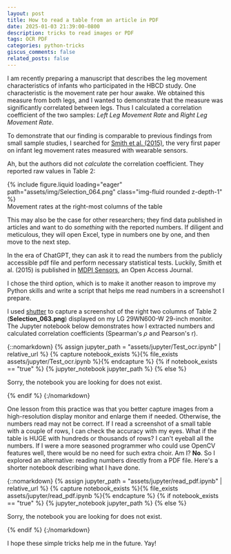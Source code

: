 ```yaml
---
layout: post
title: How to read a table from an article in PDF 
date: 2025-01-03 21:39:00-0800
description: tricks to read images or PDF
tags: OCR PDF
categories: python-tricks
giscus_comments: false
related_posts: false
---
```


I am recently preparing a manuscript that describes the leg movement characteristics of infants who participated in the HBCD study.
One characteristic is the movement rate per hour awake. We obtained this measure from both legs, and I wanted to demonstrate that the measure was significantly correlated between legs. Thus I calculated a correlation coefficient of the two samples: _Left Leg Movement Rate_ and _Right Leg Movement Rate_.

To demonstrate that our finding is comparable to previous findings from small sample studies, I searched for [Smith et al. (2015)](https://doi.org/10.3390/s150819006), the very first paper on infant leg movement rates measured with wearable sensors.

Ah, but the authors did not _calculate_ the correlation coefficient. They reported raw values in Table 2:

<div class="row mt-3">
    <div class="col-sm mt-3 mt-md-0">
        {% include figure.liquid loading="eager" path="assets/img/Selection_064.png" class="img-fluid rounded z-depth-1" %}
    </div>
</div>
<div class="caption">
    Movement rates at the right-most columns of the table
</div>

This may also be the case for other researchers; they find data published in articles and want to do _something_ with the reported numbers. If diligent and meticulous, they will open Excel, type in numbers one by one, and then move to the next step.

In the era of ChatGPT, they can ask it to read the numbers from the publicly accessible pdf file and perform necessary statistical tests. Luckily, Smith et al. (2015) is published in [MDPI Sensors](https://www.mdpi.com/journal/sensors), an Open Access Journal.

I chose the third option, which is to make it another reason to improve my Python skills and write a script that helps me read numbers in a screenshot I prepare.

I used [shutter](https://shutter-project.org) to capture a screenshot of the right two columns of Table 2 (**Selection_063.png**) displayed on my LG 29WN600-W 29-inch monitor. The Jupyter notebook below demonstrates how I extracted numbers and calculated correlation coefficients (Spearman's $\rho$ and Pearson's r).

{::nomarkdown}
{% assign jupyter_path = "assets/jupyter/Test_ocr.ipynb" | relative_url %}
{% capture notebook_exists %}{% file_exists assets/jupyter/Test_ocr.ipynb %}{% endcapture %}
{% if notebook_exists == "true" %}
{% jupyter_notebook jupyter_path %}
{% else %}

<p>Sorry, the notebook you are looking for does not exist.</p>
{% endif %}
{:/nomarkdown}

One lesson from this practice was that you better capture images from a high-resolution display monitor and enlarge them if needed. Otherwise, the numbers read may not be correct. If I read a screenshot of a small table with a couple of rows, I can check the accuracy with my eyes. What if the table is HUGE with hundreds or thousands of rows? I can't eyeball all the numbers. If I were a more seasoned programmer who could use OpenCV features well, there would be no need for such extra choir. Am I? **No**. So I explored an alternative: reading numbers directly from a PDF file. Here's a shorter notebook describing what I have done.

{::nomarkdown}
{% assign jupyter_path = "assets/jupyter/read_pdf.ipynb" | relative_url %}
{% capture notebook_exists %}{% file_exists assets/jupyter/read_pdf.ipynb %}{% endcapture %}
{% if notebook_exists == "true" %}
{% jupyter_notebook jupyter_path %}
{% else %}

<p>Sorry, the notebook you are looking for does not exist.</p>
{% endif %}
{:/nomarkdown}

I hope these simple tricks help me in the future. Yay!
